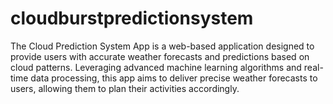 # cloudburstpredictionsystem
The Cloud Prediction System App is a web-based application designed to provide users with accurate weather forecasts and predictions based on cloud patterns. Leveraging advanced machine learning algorithms and real-time data processing, this app aims to deliver precise weather forecasts to users, allowing them to plan their activities accordingly.
